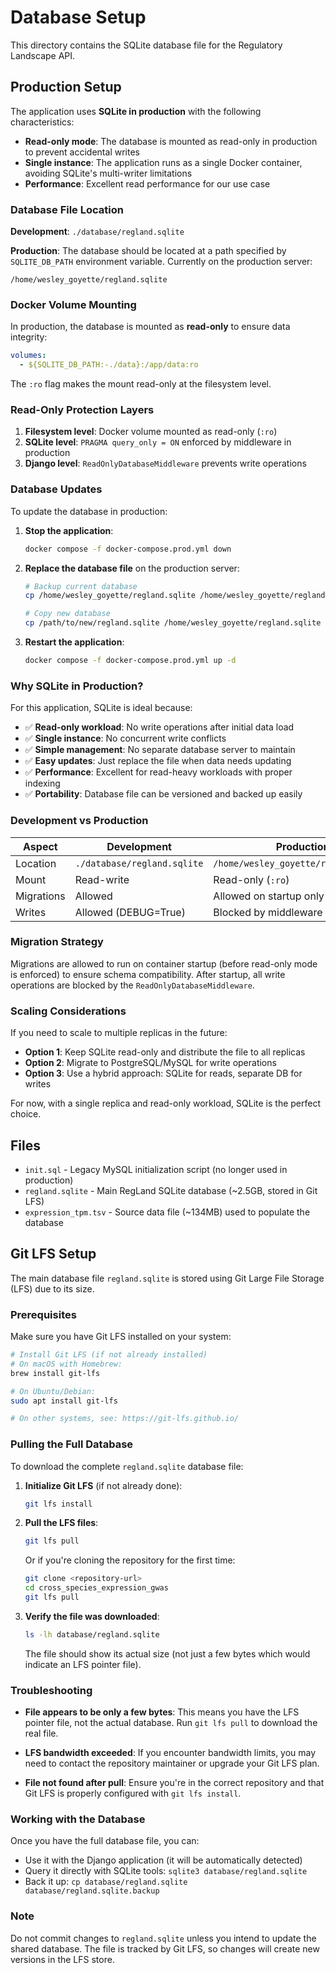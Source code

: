 # Database Setup

This directory contains the SQLite database file for the Regulatory Landscape API.

## Production Setup

The application uses **SQLite in production** with the following characteristics:

- **Read-only mode**: The database is mounted as read-only in production to prevent accidental writes
- **Single instance**: The application runs as a single Docker container, avoiding SQLite's multi-writer limitations
- **Performance**: Excellent read performance for our use case

### Database File Location

**Development**: `./database/regland.sqlite`

**Production**: The database should be located at a path specified by `SQLITE_DB_PATH` environment variable. Currently on the production server:
```
/home/wesley_goyette/regland.sqlite
```

### Docker Volume Mounting

In production, the database is mounted as **read-only** to ensure data integrity:

```yaml
volumes:
  - ${SQLITE_DB_PATH:-./data}:/app/data:ro
```

The `:ro` flag makes the mount read-only at the filesystem level.

### Read-Only Protection Layers

1. **Filesystem level**: Docker volume mounted as read-only (`:ro`)
2. **SQLite level**: `PRAGMA query_only = ON` enforced by middleware in production
3. **Django level**: `ReadOnlyDatabaseMiddleware` prevents write operations

### Database Updates

To update the database in production:

1. **Stop the application**:
   ```bash
   docker compose -f docker-compose.prod.yml down
   ```

2. **Replace the database file** on the production server:
   ```bash
   # Backup current database
   cp /home/wesley_goyette/regland.sqlite /home/wesley_goyette/regland.sqlite.backup
   
   # Copy new database
   cp /path/to/new/regland.sqlite /home/wesley_goyette/regland.sqlite
   ```

3. **Restart the application**:
   ```bash
   docker compose -f docker-compose.prod.yml up -d
   ```

### Why SQLite in Production?

For this application, SQLite is ideal because:

- ✅ **Read-only workload**: No write operations after initial data load
- ✅ **Single instance**: No concurrent write conflicts
- ✅ **Simple management**: No separate database server to maintain
- ✅ **Easy updates**: Just replace the file when data needs updating
- ✅ **Performance**: Excellent for read-heavy workloads with proper indexing
- ✅ **Portability**: Database file can be versioned and backed up easily

### Development vs Production

| Aspect | Development | Production |
|--------|-------------|------------|
| Location | `./database/regland.sqlite` | `/home/wesley_goyette/regland.sqlite` |
| Mount | Read-write | Read-only (`:ro`) |
| Migrations | Allowed | Allowed on startup only |
| Writes | Allowed (DEBUG=True) | Blocked by middleware + filesystem |

### Migration Strategy

Migrations are allowed to run on container startup (before read-only mode is enforced) to ensure schema compatibility. After startup, all write operations are blocked by the `ReadOnlyDatabaseMiddleware`.

### Scaling Considerations

If you need to scale to multiple replicas in the future:

- **Option 1**: Keep SQLite read-only and distribute the file to all replicas
- **Option 2**: Migrate to PostgreSQL/MySQL for write operations
- **Option 3**: Use a hybrid approach: SQLite for reads, separate DB for writes

For now, with a single replica and read-only workload, SQLite is the perfect choice.

## Files

- `init.sql` - Legacy MySQL initialization script (no longer used in production)
- `regland.sqlite` - Main RegLand SQLite database (~2.5GB, stored in Git LFS)
- `expression_tpm.tsv` - Source data file (~134MB) used to populate the database

## Git LFS Setup

The main database file `regland.sqlite` is stored using Git Large File Storage (LFS) due to its size. 

### Prerequisites

Make sure you have Git LFS installed on your system:

```bash
# Install Git LFS (if not already installed)
# On macOS with Homebrew:
brew install git-lfs

# On Ubuntu/Debian:
sudo apt install git-lfs

# On other systems, see: https://git-lfs.github.io/
```

### Pulling the Full Database

To download the complete `regland.sqlite` database file:

1. **Initialize Git LFS** (if not already done):
   ```bash
   git lfs install
   ```

2. **Pull the LFS files**:
   ```bash
   git lfs pull
   ```

   Or if you're cloning the repository for the first time:
   ```bash
   git clone <repository-url>
   cd cross_species_expression_gwas
   git lfs pull
   ```

3. **Verify the file was downloaded**:
   ```bash
   ls -lh database/regland.sqlite
   ```
   
   The file should show its actual size (not just a few bytes which would indicate an LFS pointer file).

### Troubleshooting

- **File appears to be only a few bytes**: This means you have the LFS pointer file, not the actual database. Run `git lfs pull` to download the real file.

- **LFS bandwidth exceeded**: If you encounter bandwidth limits, you may need to contact the repository maintainer or upgrade your Git LFS plan.

- **File not found after pull**: Ensure you're in the correct repository and that Git LFS is properly configured with `git lfs install`.

### Working with the Database

Once you have the full database file, you can:

- Use it with the Django application (it will be automatically detected)
- Query it directly with SQLite tools: `sqlite3 database/regland.sqlite`
- Back it up: `cp database/regland.sqlite database/regland.sqlite.backup`

### Note

Do not commit changes to `regland.sqlite` unless you intend to update the shared database. The file is tracked by Git LFS, so changes will create new versions in the LFS store.